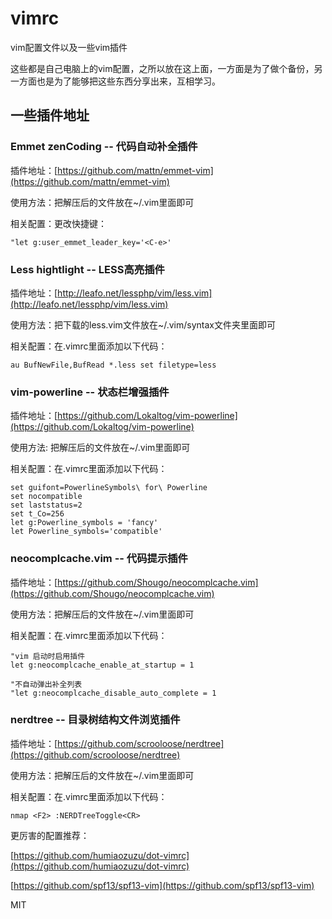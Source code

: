 vimrc
=====

vim配置文件以及一些vim插件

这些都是自己电脑上的vim配置，之所以放在这上面，一方面是为了做个备份，另一方面也是为了能够把这些东西分享出来，互相学习。

## 一些插件地址

### Emmet zenCoding -- 代码自动补全插件

插件地址：[https://github.com/mattn/emmet-vim](https://github.com/mattn/emmet-vim)

使用方法：把解压后的文件放在~/.vim里面即可

相关配置：更改快捷键：

```
"let g:user_emmet_leader_key='<C-e>'
```


### Less hightlight -- LESS高亮插件

插件地址：[http://leafo.net/lessphp/vim/less.vim](http://leafo.net/lessphp/vim/less.vim)

使用方法：把下载的less.vim文件放在~/.vim/syntax文件夹里面即可

相关配置：在.vimrc里面添加以下代码：

```
au BufNewFile,BufRead *.less set filetype=less

```

### vim-powerline -- 状态栏增强插件

插件地址：[https://github.com/Lokaltog/vim-powerline](https://github.com/Lokaltog/vim-powerline)

使用方法: 把解压后的文件放在~/.vim里面即可

相关配置：在.vimrc里面添加以下代码：

```
set guifont=PowerlineSymbols\ for\ Powerline
set nocompatible
set laststatus=2
set t_Co=256
let g:Powerline_symbols = 'fancy'
let Powerline_symbols='compatible'
```

### neocomplcache.vim -- 代码提示插件

插件地址：[https://github.com/Shougo/neocomplcache.vim](https://github.com/Shougo/neocomplcache.vim)

使用方法：把解压后的文件放在~/.vim里面即可

相关配置：在.vimrc里面添加以下代码：

```
"vim 启动时启用插件
let g:neocomplcache_enable_at_startup = 1

"不自动弹出补全列表
"let g:neocomplcache_disable_auto_complete = 1 
```

### nerdtree -- 目录树结构文件浏览插件

插件地址：[https://github.com/scrooloose/nerdtree](https://github.com/scrooloose/nerdtree)

使用方法：把解压后的文件放在~/.vim里面即可

相关配置：在.vimrc里面添加以下代码：

```
nmap <F2> :NERDTreeToggle<CR>
```
更厉害的配置推荐：

[https://github.com/humiaozuzu/dot-vimrc](https://github.com/humiaozuzu/dot-vimrc)

[https://github.com/spf13/spf13-vim](https://github.com/spf13/spf13-vim)

MIT